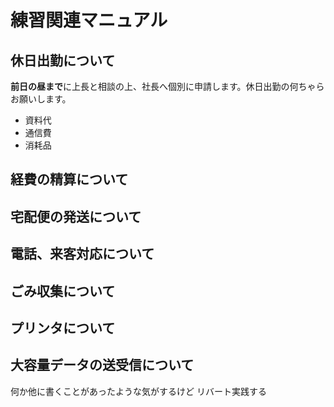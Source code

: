# 練習関連マニュアル
## 休日出勤について

**前日の昼まで**に上長と相談の上、社長へ個別に申請します。休日出勤の何ちゃらお願いします。
- 資料代
- 通信費
- 消耗品
## 経費の精算について
## 宅配便の発送について
## 電話、来客対応について
## ごみ収集について
## プリンタについて
## 大容量データの送受信について

何か他に書くことがあったような気がするけど
リバート実践する